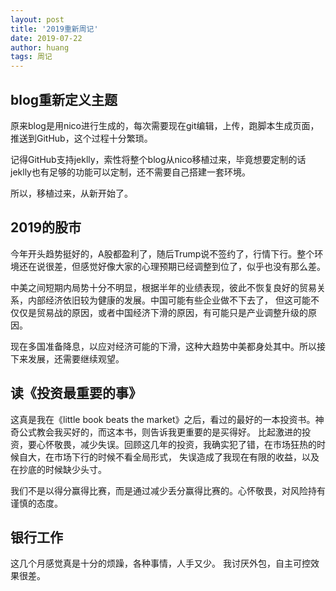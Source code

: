 ```yaml
---
layout: post
title: '2019重新周记'
date: 2019-07-22
author: huang
tags: 周记
---
```



## blog重新定义主题
原来blog是用nico进行生成的，每次需要现在git编辑，上传，跑脚本生成页面，推送到GitHub，这个过程十分繁琐。

记得GitHub支持jeklly，索性将整个blog从nico移植过来，毕竟想要定制的话jeklly也有足够的功能可以定制，还不需要自己搭建一套环境。

所以，移植过来，从新开始了。

## 2019的股市
今年开头趋势挺好的，A股都盈利了，随后Trump说不签约了，行情下行。整个环境还在说很差，但感觉好像大家的心理预期已经调整到位了，似乎也没有那么差。

中美之间短期内局势十分不明显，根据半年的业绩表现，彼此不恢复良好的贸易关系，内部经济依旧较为健康的发展。中国可能有些企业做不下去了，
但这可能不仅仅是贸易战的原因，或者中国经济下滑的原因，有可能只是产业调整升级的原因。

现在多国准备降息，以应对经济可能的下滑，这种大趋势中美都身处其中。所以接下来发展，还需要继续观望。

## 读《投资最重要的事》
这真是我在《little book beats the market》之后，看过的最好的一本投资书。神奇公式教会我买好的，而这本书，则告诉我更重要的是买得好。
比起激进的投资，要心怀敬畏，减少失误。回顾这几年的投资，我确实犯了错，在市场狂热的时候自大，在市场下行的时候不看全局形式，
失误造成了我现在有限的收益，以及在抄底的时候缺少头寸。

我们不是以得分赢得比赛，而是通过减少丢分赢得比赛的。心怀敬畏，对风险持有谨慎的态度。

## 银行工作
这几个月感觉真是十分的烦躁，各种事情，人手又少。
我讨厌外包，自主可控效果很差。
